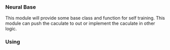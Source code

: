 ### Neural Base

This module will provide some base class and function for self training.
This module can push the caculate to out or implement the caculate in other logic.

### Using
